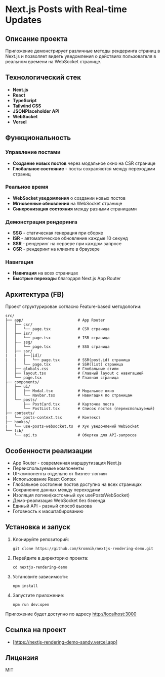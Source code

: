 # Next.js Posts with Real-time Updates

## Описание проекта

Приложение демонстрирует различные методы рендеринга страниц в Next.js и позволяет видеть уведомления о действиях пользователя в реальном времени на WebSocket странице.

## Технологический стек

- **Next.js**
- **React**
- **TypeScript**
- **Tailwind CSS**
- **JSONPlaceholder API**
- **WebSocket**
- **Versel**

## Функциональность

### Управление постами
- **Создание новых постов** через модальное окно на CSR странице
- **Глобальное состояние** - посты сохраняются между переходами страниц

### Реальное время
- **WebSocket уведомления** о создании новых постов
- **Мгновенные обновления** на WebSocket странице
- **Синхронизация состояния** между разными страницами

### Демонстрация рендеринга
- **SSG** - статическая генерация при сборке
- **ISR** - автоматическое обновление каждые 10 секунд
- **SSR** - рендеринг на сервере при каждом запросе
- **CSR** - рендеринг на клиенте в браузере

### Навигация
- **Навигация** на всех страницах
- **Быстрые переходы** благодаря Next.js App Router

## Архитектура (FB)

Проект структурирован согласно Feature-based методологии:

```
src/
├── app/                        # App Router
│   ├── csr/
│   │   └── page.tsx            # CSR страница
│   ├── isr/
│   │   └── page.tsx            # ISR страница
│   ├── ssg/
│   │   └── page.tsx            # SSG страница
│   ├── ssr/
|   |   ├──[id]/
|   |   |   └── page.tsx        # SSR(post.id) страница
│   │   └── page.tsx            # SSR(list) страница
│   ├── globals.css             # Глобальные стили
│   ├── layout.tsx              # Главный layout с навигацией
│   └── page.tsx                # Главная страница
├── components/
│   ├── ui/
│   │   ├── Modal.tsx           # Модальное окно
│   │   └── Navbar.tsx          # Навигация по страницам
│   └── posts/
│       ├── PostCard.tsx        # Карточка поста
│       └── PostList.tsx        # Список постов (переиспользуемый)
├── contexts/
|   └── posts-context.tsx       # Контекст
├── hookss/
|   └── use-posts-websocket.ts  # Хук уведомлений WebSocket
└── lib/
    └── api.ts                  # Обертка для API-запросов
```

## Особенности реализации

- App Router - современная маршрутизация Next.js
- Переиспользуемые компоненты
- UI-компоненты отдельно от бизнес-логики
- Использование React Contex
- Глобальное состояние постов доступно на всех страницах
- Сохранение данных между переходами
- Изоляция логики(кастомный хук usePostsWebSocket)
- Демо-реализация WebSocket без бэкенда
- Единый API - разный способ вызова
- Готовность к масштабированию


## Установка и запуск

1. Клонируйте репозиторий:
    ```
    git clone https://github.com/kromnik/nextjs-rendering-demo.git
    ```

2. Перейдите в директорию проекта:
    ```
    cd nextjs-rendering-demo
    ```

3. Установите зависимости:
    ```
    npm install
    ```

4. Запустите приложение:
    ```
    npm run dev:open
    ```

Приложение будет доступно по адресу [http://localhost:3000](http://localhost:3000)


## Ссылка на проект

* [https://nextjs-rendering-demo-sandy.vercel.app]


## Лицензия

MIT